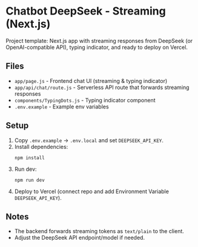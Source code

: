 # Chatbot DeepSeek - Streaming (Next.js)

Project template: Next.js app with streaming responses from DeepSeek (or OpenAI-compatible API),
typing indicator, and ready to deploy on Vercel.

## Files
- `app/page.js` - Frontend chat UI (streaming & typing indicator)
- `app/api/chat/route.js` - Serverless API route that forwards streaming responses
- `components/TypingDots.js` - Typing indicator component
- `.env.example` - Example env variables

## Setup
1. Copy `.env.example` -> `.env.local` and set `DEEPSEEK_API_KEY`.
2. Install dependencies:
   ```
   npm install
   ```
3. Run dev:
   ```
   npm run dev
   ```
4. Deploy to Vercel (connect repo and add Environment Variable `DEEPSEEK_API_KEY`).

## Notes
- The backend forwards streaming tokens as `text/plain` to the client.
- Adjust the DeepSeek API endpoint/model if needed.
